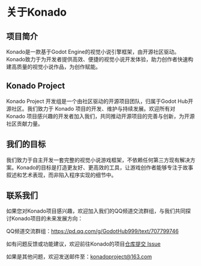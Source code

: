 # 关于Konado

## 项目简介

Konado是一款基于Godot Engine的视觉小说引擎框架，由开源社区驱动。Konado致力于为开发者提供高效、便捷的视觉小说开发体验，助力创作者快速构建高质量的视觉小说作品，为创作赋能。

## Konado Project

Konado Project 开发组是一个由社区驱动的开源项目团队，归属于Godot Hub开源社区。我们致力于 Konado 项目的开发、维护与持续发展。欢迎所有对 Konado 项目感兴趣的开发者加入我们，共同推动开源项目的完善与创新，为开源社区贡献力量。

## 我们的目标

我们致力于自主开发一套完整的视觉小说游戏框架，不依赖任何第三方现有解决方案。Konado的目标是打造更友好、更高效的工具，让游戏创作者能够专注于故事叙述和艺术表现，而非陷入程序实现的细节中。

## 联系我们

如果您对Konado项目感兴趣，欢迎加入我们的QQ频道交流群组，与我们共同探讨Konado项目的未来发展方向：

QQ频道交流群组：https://pd.qq.com/g/GodotHub999/text/707799746

如有问题反馈或功能建议，欢迎前往Konado的项目[仓库提交 Issue](https://gitcode.com/godothub/konado/issues)

如果是其他问题，欢迎发送邮件至：konadoproject@163.com